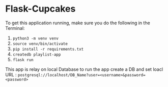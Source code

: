 # Flask-Cupcakes

To get this application running, make sure you do the following in the Terminal:

1. `python3 -m venv venv`
2. `source venv/bin/activate`
3. `pip install -r requirements.txt`
4. `createdb playlist-app`
5. `flask run`

This app is relay on local Database to run the app create a DB and set loacl URL :
`postgresql://localhost/DB_Name?user=<username>&password=<password>`
